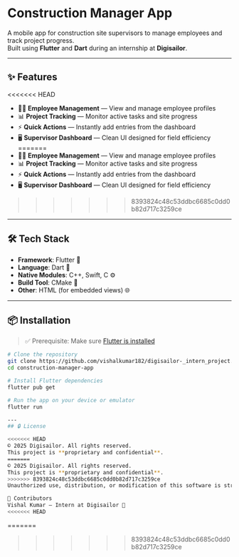 # Construction Manager App

A mobile app for construction site supervisors to manage employees and track project progress.  
Built using **Flutter** and **Dart** during an internship at **Digisailor**.

---

## ✨ Features

<<<<<<< HEAD
- 👷‍♂️ **Employee Management** — View and manage employee profiles
- 📊 **Project Tracking** — Monitor active tasks and site progress
- ⚡ **Quick Actions** — Instantly add entries from the dashboard
- 🖥️ **Supervisor Dashboard** — Clean UI designed for field efficiency
=======
- 👷‍♂️ **Employee Management** — View and manage employee profiles  
- 📊 **Project Tracking** — Monitor active tasks and site progress  
- ⚡ **Quick Actions** — Instantly add entries from the dashboard  
- 🖥️ **Supervisor Dashboard** — Clean UI designed for field efficiency  
>>>>>>> 8393824c48c53ddbc6685c0dd0b82d717c3259ce

---

## 🛠️ Tech Stack

- **Framework**: Flutter 🧩  
- **Language**: Dart 🎯  
- **Native Modules**: C++, Swift, C ⚙️  
- **Build Tool**: CMake 🔨  
- **Other**: HTML (for embedded views) 🌐 

---

## 📦 Installation

> ✅ Prerequisite: Make sure [Flutter is installed](https://docs.flutter.dev/get-started/install)

```bash
# Clone the repository
git clone https://github.com/vishalkumar182/digisailor-_intern_project.git
cd construction-manager-app

# Install Flutter dependencies
flutter pub get

# Run the app on your device or emulator
flutter run

---
## 🔒 License

<<<<<<< HEAD
© 2025 Digisailor. All rights reserved.
This project is **proprietary and confidential**.
=======
© 2025 Digisailor. All rights reserved.  
This project is **proprietary and confidential**.  
>>>>>>> 8393824c48c53ddbc6685c0dd0b82d717c3259ce
Unauthorized use, distribution, or modification of this software is strictly prohibited.

👥 Contributors
Vishal Kumar – Intern at Digisailor 🙌
<<<<<<< HEAD
```
=======
>>>>>>> 8393824c48c53ddbc6685c0dd0b82d717c3259ce
